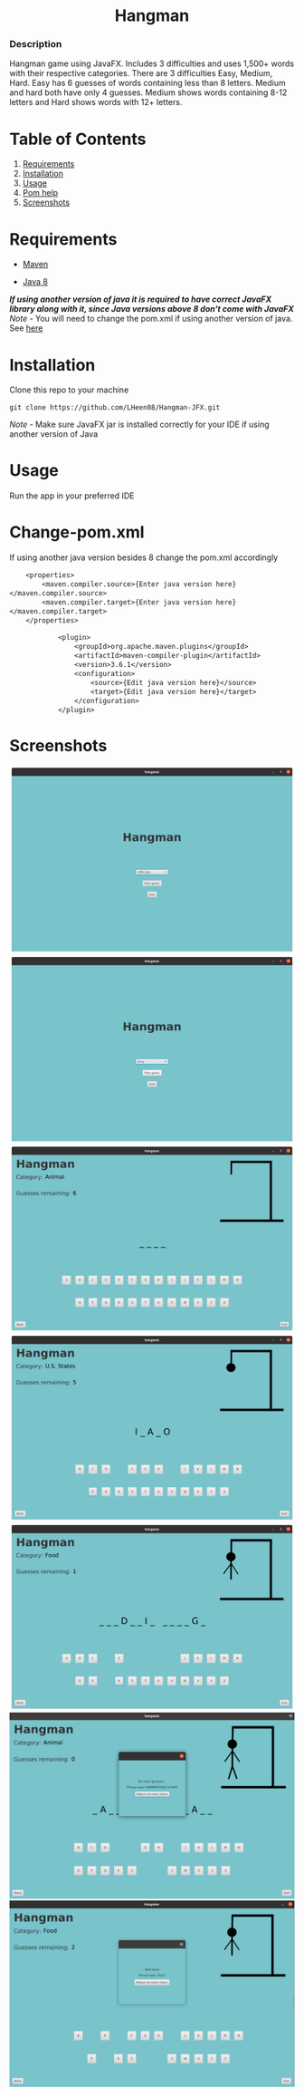 <h1 align="center">
Hangman
</h1>

### Description
Hangman game using JavaFX. Includes 3 difficulties and uses 1,500+ words with their respective categories.
There are 3 difficulties Easy, Medium, Hard. Easy has 6 guesses of words containing less than 8 letters. Medium and hard
both have only 4 guesses. Medium shows words containing 8-12 letters and Hard shows words with 12+ letters.
<br/>

# Table of Contents
1. [Requirements](#requirements)
2. [Installation](#installation)
3. [Usage](#usage)
4. [Pom help](#change-pomxml)
5. [Screenshots](#screenshots)

# Requirements
- [Maven](https://maven.apache.org/)

- [Java 8](https://www.java.com/en/download/manual.jsp)

***If using another version of java it is required to have correct JavaFX library along with it, since Java  versions above 8 don't come with JavaFX***
<br/>
*Note* - You will need to change the pom.xml if using another version of java. See [here](#change-pomxml)
# Installation
Clone this repo to your machine
```
git clone https://github.com/LHeen08/Hangman-JFX.git
```
*Note* - 
Make sure JavaFX jar is installed correctly for your IDE if using another version of Java
<br/>

# Usage
Run the app in your preferred IDE


# Change-pom.xml
If using another java version besides 8 change the pom.xml accordingly
```
    <properties>
        <maven.compiler.source>{Enter java version here}</maven.compiler.source>
        <maven.compiler.target>{Enter java version here}</maven.compiler.target>
    </properties>
```
```
            <plugin>
                <groupId>org.apache.maven.plugins</groupId>
                <artifactId>maven-compiler-plugin</artifactId>
                <version>3.6.1</version>
                <configuration>
                    <source>{Edit java version here}</source>
                    <target>{Edit java version here}</target>
                </configuration>
            </plugin>
```

# Screenshots
![Screenshot](src/screenshots/screenshot1.png?raw=true)
![Screenshot](src/screenshots/screenshot2.png?raw=true)
![Screenshot](src/screenshots/screenshot3.png?raw=true)
![Screenshot](src/screenshots/screenshot4.png?raw=true)
![Screenshot](src/screenshots/screenshot5.png?raw=true)
![Screenshot](src/screenshots/screenshot6.png?raw=true)
![Screenshot](src/screenshots/screenshot7.png?raw=true)


